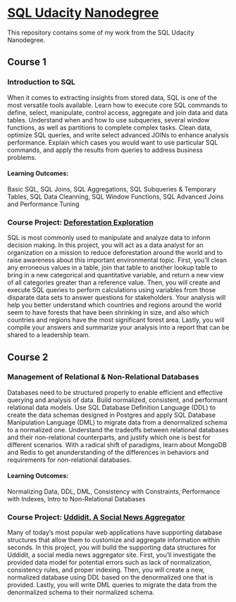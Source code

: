 
# [SQL Udacity Nanodegree](https://www.udacity.com/) &nbsp;

This repository contains some of my work from the SQL Udacity Nanodegree.    

## Course 1

### Introduction to SQL

When it comes to extracting insights from stored data, SQL is one of the most versatile tools available. Learn how to execute core SQL commands to define, select, manipulate, control access, aggregate and join data and data tables. Understand when and how to use subqueries, several window functions, as well as partitions to complete complex tasks. Clean data, optimize SQL queries, and write select advanced JOINs to enhance analysis performance. Explain which cases you would want to use particular SQL commands, and apply the results from queries to address business problems.

#### Learning Outcomes: 
Basic SQL, SQL Joins, SQL Aggregations, SQL Subqueries & Temporary Tables, SQL Data Cleanning, SQL Window Functions, SQL Advanced Joins and Performance Tuning

### Course Project: [Deforestation Exploration](https://github.com/riched158/SQL-nano/tree/main/proj1)&nbsp;

SQL is most commonly used to manipulate and analyze data to inform decision making. In this project, you will act as a data analyst for an organization on a mission to reduce deforestation around the world and to raise awareness about this important environmental topic. First, you’ll clean any erroneous values in a table, join that table to another lookup table to bring in a new categorical and quantitative variable, and return a new view of all categories greater than a reference value. Then, you will create and execute SQL queries to perform calculations using variables from those disparate data sets to answer questions for stakeholders. Your analysis will help you better understand which countries and regions around the world seem to have forests that have been shrinking in size, and also which countries and regions have the most significant forest area. Lastly, you will
compile your answers and summarize your analysis into a report that can be shared to a leadership team.


## Course 2

### Management of Relational & Non-Relational Databases

Databases need to be structured properly to enable efficient and effective querying and analysis of data. Build normalized, consistent, and performant relational data models. Use SQL Database Definition Language (DDL) to create the data schemas designed in Postgres and apply SQL Database Manipulation Language (DML) to migrate data from a denormalized schema to a normalized one. Understand the tradeoffs between relational databases and their non-relational counterparts, and justify which one is best for different scenarios. With a radical shift of paradigms, learn about MongoDB and Redis to get anunderstanding of the differences in behaviors and requirements for non-relational databases.

#### Learning Outcomes:
Normalizing Data, DDL, DML, Consistency with Constraints, Performance with Indexes, Intro to Non-Relational Databases

### Course Project: [Uddidit, A Social News Aggregator](https://github.com/riched158/SQL-nano/tree/main/proj2) &nbsp;
Many of today’s most popular web applications have supporting database structures that allow them to customize and aggregate information within seconds. In this project, you will build the supporting data structures for Uddidit, a social media news aggregator site. First, you’ll investigate the provided data model for potential errors such as lack of normalization, consistency rules, and proper indexing. Then, you will create a new, normalized database using DDL based on the denormalized one that is provided. Lastly,
you will write DML queries to migrate the data from the denormalized schema to their normalized schema.

